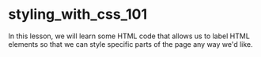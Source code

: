 # styling_with_css_101
In this lesson, we will learn some HTML code that allows us to label HTML elements so that we can style specific parts of the page any way we'd like.

